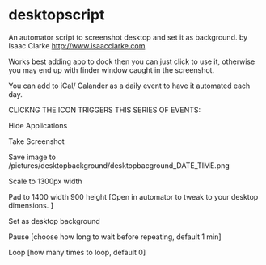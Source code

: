 # desktopscript
An automator script to screenshot desktop and set it as background.
by Isaac Clarke   http://www.isaacclarke.com

Works best adding app to dock then you can just click to use it, otherwise you may end up with finder window caught in the screenshot.

You can add to iCal/ Calander as a daily event to have it automated each day.



CLICKNG THE ICON TRIGGERS THIS SERIES OF EVENTS:

  Hide Applications
  
  Take Screenshot
  
  Save image to /pictures/desktopbackground/desktopbacground_DATE_TIME.png
  
  Scale to 1300px width
  
  Pad to 1400 width 900 height  [Open in automator to tweak to your desktop dimensions. ]
  
  Set as desktop background
  
  Pause [choose how long to wait before repeating, default 1 min] 
  
  Loop [how many times to loop, default 0]
  
  

